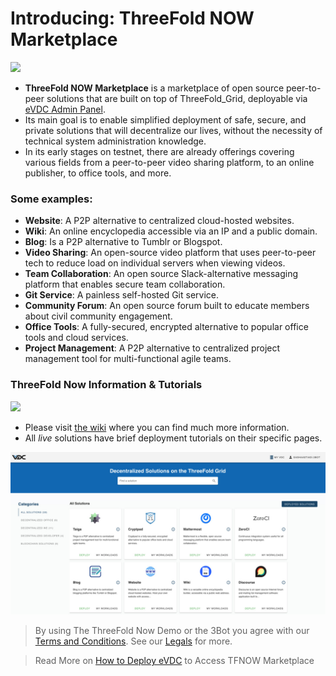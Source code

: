 # Introducing: ThreeFold NOW Marketplace

![](tfnow_home)

- **ThreeFold NOW Marketplace** is a marketplace of open source peer-to-peer solutions that are built on top of ThreeFold_Grid, deployable via [eVDC Admin Panel](my_evdc).
- Its main goal is to enable simplified deployment of safe, secure, and private solutions that will decentralize our lives, without the necessity of technical system administration knowledge.
- In its early stages on testnet, there are already offerings covering various fields from a peer-to-peer video sharing platform, to an online publisher, to office tools, and more.

<!-- > See [__Getting Started Manual__](threefold_now_getting_started.md). -->

### Some examples:

<!-- - [__3Bot__](3bot.md): A versatile tool to administrate and control processes and activities of your solutions on top of the TF Grid. -->

- **Website**: A P2P alternative to centralized cloud-hosted websites.
- **Wiki**: An online encyclopedia accessible via an IP and a public domain.
- **Blog**: Is a P2P alternative to Tumblr or Blogspot.
- **Video Sharing**: An open-source video platform that uses peer-to-peer tech to reduce load on individual servers when viewing videos.
- **Team Collaboration**: An open source Slack-alternative messaging platform that enables secure team collaboration.
- **Git Service**: A painless self-hosted Git service.
- **Community Forum**: An open source forum built to educate members about civil community engagement.
- **Office Tools**: A fully-secured, encrypted alternative to popular office tools and cloud services.
- **Project Management**: A P2P alternative to centralized project management tool for multi-functional agile teams.

### ThreeFold Now Information & Tutorials

![](now_wiki)

- Please visit [the wiki](https://now.threefold.io) where you can find much more information.
- All _live_ solutions have brief deployment tutorials on their specific pages.

![](img/tfnow_home.jpg)

> By using The ThreeFold Now Demo or the 3Bot you agree with our [Terms and Conditions](legal:terms_conditions_cloud). See our [Legals](legal:legal) for more.

> Read More on [How to Deploy eVDC](evdc_deploy) to Access TFNOW Marketplace